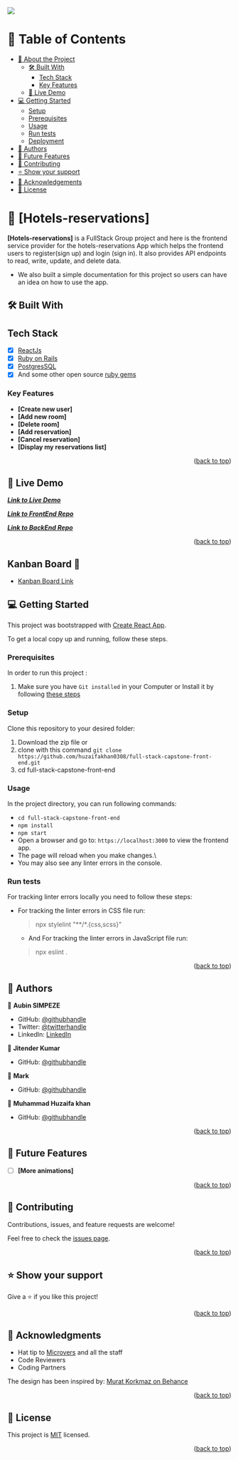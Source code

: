 <a name="readme-top"></a>
![](https://img.shields.io/badge/Microverse-blueviolet)
# 📗 Table of Contents

- [📖 About the Project](#about-project)
  - [🛠 Built With](#built-with)
    - [Tech Stack](#Tech_Stack)
    - [Key Features](#key-features)
  - [🚀 Live Demo](#live-demo)
- [💻 Getting Started](#getting-started)
  - [Setup](#setup)
  - [Prerequisites](#prerequisites)
  - [Usage](#usage)
  - [Run tests](#run-tests)
  - [Deployment](#triangular_flag_on_post-deployment)
- [👥 Authors](#authors)
- [🔭 Future Features](#future-features)
- [🤝 Contributing](#contributing)
- [⭐️ Show your support](#support)
- [🙏 Acknowledgements](#acknowledgements)
- [📝 License](#license)

<!-- PROJECT DESCRIPTION -->

# 📖 [Hotels-reservations] <a name="about-project"></a>

**[Hotels-reservations]**  is a FullStack Group project and here is the frontend service provider for the hotels-reservations App which helps the frontend users to register(sign up) and login (sign in). It also provides API endpoints to read, write, update, and delete data.

- We also built a simple documentation for this project so users can have an idea on how to use the app.

## 🛠 Built With <a name="built-with"></a>
## Tech Stack
- [x] [ReactJs](https://reactjs.org/)
- [x] [Ruby on Rails](https://rubyonrails.org/)
- [x] [PostgresSQL](https://www.postgresql.org/)
- [x] And some other open source [ruby gems](https://rubygems.org/)

<!-- Features -->

### Key Features <a name="key-features"></a>

- **[Create new user]**
- **[Add new room]**
- **[Delete room]**
- **[Add reservation]**
- **[Cancel reservation]**
- **[Display my reservations list]**


<p align="right">(<a href="#readme-top">back to top</a>)</p>

<!-- LIVE DEMO -->

## 🚀 Live Demo <a name="live-demo"></a>

***[Link to Live Demo](https://hotels-reservations-frontend.onrender.com/)***

***[Link to FrontEnd Repo](https://github.com/huzaifakhan0308/full-stack-capstone-front-end)***

***[Link to BackEnd Repo](https://github.com/huzaifakhan0308/full-stack-capstone-back-end)***


<p align="right">(<a href="#readme-top">back to top</a>)</p>

## Kanban Board 📄

- [Kanban Board Link](https://github.com/users/huzaifakhan0308/projects/3/views/1)

<!-- GETTING STARTED -->

## 💻 Getting Started <a name="getting-started"></a>

This project was bootstrapped with [Create React App](https://github.com/facebook/create-react-app).

To get a local copy up and running, follow these steps.

### Prerequisites

In order to run this project :

1. Make sure you have `Git installed` in your Computer or Install it by following [these steps](https://git-scm.com/book/en/v2/Getting-Started-Installing-Git)

### Setup

Clone this repository to your desired folder:

1. Download the zip file or 
2. clone with this command `git clone https://github.com/huzaifakhan0308/full-stack-capstone-front-end.git`
3. cd full-stack-capstone-front-end

### Usage

In the project directory, you can run following commands:</br>

- `cd full-stack-capstone-front-end`</br>
- `npm install`</br>
- `npm start`</br>
- Open a browser and go to: `https://localhost:3000` to view the frontend app.
- The page will reload when you make changes.\
- You may also see any linter errors in the console.

### Run tests

For tracking linter errors locally you need to follow these steps:

- For tracking the linter errors in CSS file run:
  > npx stylelint "**/*.{css,scss}"

  - And For tracking the linter errors in JavaScript file run:
  > npx eslint .

<p align="right">(<a href="#readme-top">back to top</a>)</p>

<!-- AUTHORS -->

## 👥 Authors <a name="authors"></a>


👤 **Aubin SIMPEZE**

- GitHub: [@githubhandle](https://github.com/aubinleyoung)
- Twitter: [@twitterhandle](https://twitter.com/Aubin_Simpeze)
- LinkedIn: [LinkedIn](https://www.linkedin.com/in/aubin-simpeze/)

👤 **Jitender Kumar**

- GitHub: [@githubhandle](https://github.com/ohyajk)
  
👤 **Mark**

- GitHub: [@githubhandle](https://github.com/Fene-87)
  
👤 **Muhammad Huzaifa khan**

- GitHub: [@githubhandle](https://github.com/huzaifakhan0308)
  
<p align="right">(<a href="#readme-top">back to top</a>)</p>

<!-- FUTURE FEATURES -->

## 🔭 Future Features <a name="future-features"></a>


- [ ] **[More animations]**


<p align="right">(<a href="#readme-top">back to top</a>)</p>

<!-- CONTRIBUTING -->

## 🤝 Contributing <a name="contributing"></a>

Contributions, issues, and feature requests are welcome!

Feel free to check the [issues page](https://github.com/huzaifakhan0308/full-stack-capstone-front-end/issues).

<p align="right">(<a href="#readme-top">back to top</a>)</p>

<!-- SUPPORT -->

## ⭐️ Show your support <a name="support"></a>

Give a ⭐️ if you like this project!

<p align="right">(<a href="#readme-top">back to top</a>)</p>

<!-- ACKNOWLEDGEMENTS -->

## 🙏 Acknowledgments <a name="acknowledgements"></a>

- Hat tip to [Microvers](https://www.microverse.org/)  and all the staff
- Code Reviewers
- Coding Partners

The design has been inspired by: [Murat Korkmaz on Behance](https://www.behance.net/muratk)


<p align="right">(<a href="#readme-top">back to top</a>)</p>


<!-- LICENSE -->

## 📝 License <a name="license"></a>

This project is [MIT](./LICENSE) licensed.

<p align="right">(<a href="#readme-top">back to top</a>)</p>
